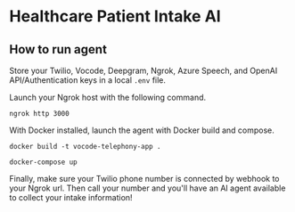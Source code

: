 # Healthcare Patient Intake AI

## How to run agent

Store your Twilio, Vocode, Deepgram, Ngrok, Azure Speech, and OpenAI API/Authentication keys in a local `.env` file.

Launch your Ngrok host with the following command.

`ngrok http 3000`

With Docker installed, launch the agent with Docker build and compose.

`docker build -t vocode-telephony-app .`

`docker-compose up`

Finally, make sure your Twilio phone number is connected by webhook to your Ngrok url.  Then call your number and you'll have an AI agent available to collect your intake information!
